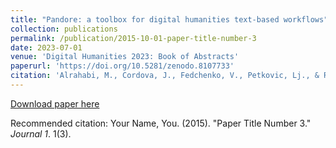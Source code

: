```yaml
---
title: "Pandore: a toolbox for digital humanities text-based workflows"
collection: publications
permalink: /publication/2015-10-01-paper-title-number-3
date: 2023-07-01
venue: 'Digital Humanities 2023: Book of Abstracts'
paperurl: 'https://doi.org/10.5281/zenodo.8107733'
citation: 'Alrahabi, M., Cordova, J., Fedchenko, V., Petkovic, Lj., & Roe, G. (2023). Pandore: a toolbox for digital humanities text-based workflows [abstract]. <i>Digital Humanities 2023: Book of Abstracts</i>, Digital Humanities 2023. Collaboration as Opportunity (DH2023), Graz, Austria'
---
```

[Download paper here](https://doi.org/10.5281/zenodo.8107733)

Recommended citation: Your Name, You. (2015). "Paper Title Number 3." <i>Journal 1</i>. 1(3).